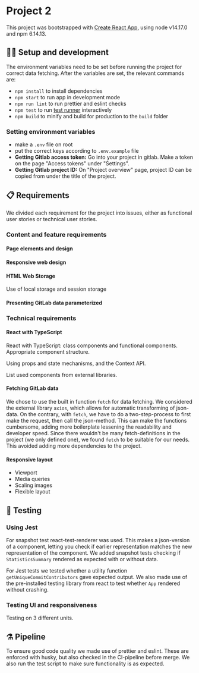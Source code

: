 # Project 2

This project was bootstrapped with [Create React App](https://github.com/facebook/create-react-app), using node v14.17.0 and npm 6.14.13.

## 👩‍💻 Setup and development

The environment variables need to be set before running the project for correct data fetching. After the variables are set, the relevant commands are:

- `npm install` to install dependencies
- `npm start` to run app in development mode
- `npm run lint` to run prettier and eslint checks
- `npm test` to run [test runner](https://facebook.github.io/create-react-app/docs/running-tests) interactively
- `npm build` to minify and build for production to the `build` folder

### Setting environment variables

- make a `.env` file on root
- put the correct keys according to `.env.example` file
- **Getting Gitlab access token:** Go into your project in gitlab. Make a token on the page "Access tokens" under "Settings".
- **Getting Gitlab project ID:** On "Project overview" page, project ID can be copied from under the title of the project.

## 📋 Requirements

We divided each requirement for the project into issues, either as functional user stories or technical user stories.

### Content and feature requirements

#### Page elements and design

#### Responsive web design

#### HTML Web Storage

Use of local storage and session storage

#### Presenting GitLab data parameterized

### Technical requirements

#### React with TypeScript

React with TypeScript: class components and functional components. Appropriate component structure.

Using props and state mechanisms, and the Context API.

List used components from external libraries.

#### Fetching GitLab data

We chose to use the built in function `fetch` for data fetching. We considered the external library `axios`, which allows for automatic transforming of json-data. On the contrary, with `fetch`, we have to do a two-step-process to first make the request, then call the json-method. This can make the functions cumbersome, adding more boilerplate lessening the readability and developer speed. Since there wouldn't be many fetch-definitions in the project (we only defined one), we found `fetch` to be suitable for our needs. This avoided adding more dependencies to the project.

#### Responsive layout

- Viewport
- Media queries
- Scaling images
- Flexible layout

## 🧪 Testing

### Using Jest

For snapshot test react-test-renderer was used. This makes a json-version of a component, letting you check if earlier representation matches the new representation of the component. We added snapshot tests checking if `StatisticsSummary` rendered as expected with or without data.

For Jest tests we tested whether a utility function `getUniqueCommitContributors` gave expected output. We also made use of the pre-installed testing library from react to test whether `App` rendered without crashing.

### Testing UI and responsiveness

Testing on 3 different units.

## ⚗️ Pipeline

To ensure good code quality we made use of prettier and eslint. These are enforced with husky, but also checked in the CI-pipeline before merge. We also run the test script to make sure functionality is as expected.
